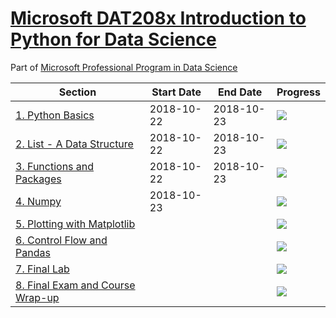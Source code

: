 # [Microsoft DAT208x Introduction to Python for Data Science](https://courses.edx.org/courses/course-v1:Microsoft+DAT208x+3T2018/course/#block-v1:Microsoft+DAT208x+3T2018+type@chapter+block@0f10a306d95945e886626db797e4b2f5)

Part of [Microsoft Professional Program in Data Science](https://www.edx.org/microsoft-professional-program-data-science)

| Section | Start Date | End Date | Progress |
|---------|------------|----------|----------|
| [1. Python Basics](1-python-basics.md) | 2018-10-22 | 2018-10-23 | ![](http://progressed.io/bar/100) |
| [2. List - A Data Structure](2-list-a-data-structure) | 2018-10-22 | 2018-10-23 | ![](http://progressed.io/bar/100) |
| [3. Functions and Packages](3-functions-and-packages) | 2018-10-22 | 2018-10-23 | ![](http://progressed.io/bar/100) |
| [4. Numpy](4-numpy) | 2018-10-23 |  | ![](http://progressed.io/bar/90) |
| [5. Plotting with Matplotlib](5-plotting-with-matplotlib) |  |  | ![](http://progressed.io/bar/0) |
| [6. Control Flow and Pandas](6-control-flow-and-pandas) |  |  | ![](http://progressed.io/bar/0) |
| [7. Final Lab](7-final-lab) |  |  | ![](http://progressed.io/bar/0) |
| [8. Final Exam and Course Wrap-up](8-final-exam-and-course-wrap-up) |  |  | ![](http://progressed.io/bar/0) |
